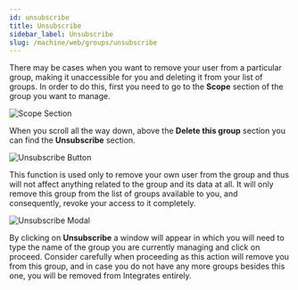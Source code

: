 ```yaml
---
id: unsubscribe
title: Unsubscribe
sidebar_label: Unsubscribe
slug: /machine/web/groups/unsubscribe
---
```


There may be cases
when you want to
remove your user
from a particular group,
making it unaccessible for you
and deleting it from
your list of groups.
In order to do this,
first you need to go
to the **Scope** section
of the group you want to manage.

![Scope Section](https://res.cloudinary.com/fluid-attacks/image/upload/v1623350475/docs/web/groups/delete/highlighting_scope_i5aluz.png)

When you scroll all the way down,
above the **Delete this group** section
you can find the **Unsubscribe** section.

![Unsubscribe Button](https://res.cloudinary.com/fluid-attacks/image/upload/v1623350441/docs/web/groups/unsubscribe/unsubscribe_button_htint6.png)

This function is used only to remove
your own user from the group
and thus will not affect anything
related to the group
and its data at all.
It will only remove this group
from the list of groups available to you,
and consequently,
revoke your access to it completely.

![Unsubscribe Modal](https://res.cloudinary.com/fluid-attacks/image/upload/v1622211894/docs/web/groups/deletion/unsubscribe_modal_g0anrt.webp)

By clicking on **Unsubscribe**
a window will appear
in which you will need to type the name
of the group you are currently managing
and click on proceed.
Consider carefully when proceeding
as this action will remove you from this group,
and in case you do not have
any more groups besides this one,
you will be removed from Integrates entirely.

